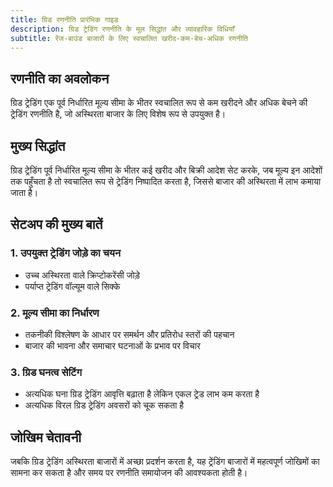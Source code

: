 ```yaml
---
title: ग्रिड रणनीति प्रारंभिक गाइड
description: ग्रिड ट्रेडिंग रणनीति के मूल सिद्धांत और व्यावहारिक विधियाँ
subtitle: रेंज-बाउंड बाजारों के लिए स्वचालित खरीद-कम-बेच-अधिक रणनीति
---
```


## रणनीति का अवलोकन

ग्रिड ट्रेडिंग एक पूर्व निर्धारित मूल्य सीमा के भीतर स्वचालित रूप से कम खरीदने और अधिक बेचने की ट्रेडिंग रणनीति है, जो अस्थिरता बाजार के लिए विशेष रूप से उपयुक्त है।

## मुख्य सिद्धांत

ग्रिड ट्रेडिंग पूर्व निर्धारित मूल्य सीमा के भीतर कई खरीद और बिक्री आदेश सेट करके, जब मूल्य इन आदेशों तक पहुँचता है तो स्वचालित रूप से ट्रेडिंग निष्पादित करता है, जिससे बाजार की अस्थिरता में लाभ कमाया जाता है।

## सेटअप की मुख्य बातें

### 1. उपयुक्त ट्रेडिंग जोड़े का चयन

- उच्च अस्थिरता वाले क्रिप्टोकरेंसी जोड़े
- पर्याप्त ट्रेडिंग वॉल्यूम वाले सिक्के

### 2. मूल्य सीमा का निर्धारण

- तकनीकी विश्लेषण के आधार पर समर्थन और प्रतिरोध स्तरों की पहचान
- बाजार की भावना और समाचार घटनाओं के प्रभाव पर विचार

### 3. ग्रिड घनत्व सेटिंग

- अत्यधिक घना ग्रिड ट्रेडिंग आवृत्ति बढ़ाता है लेकिन एकल ट्रेड लाभ कम करता है
- अत्यधिक विरल ग्रिड ट्रेडिंग अवसरों को चूक सकता है

## जोखिम चेतावनी

जबकि ग्रिड ट्रेडिंग अस्थिरता बाजारों में अच्छा प्रदर्शन करता है, यह ट्रेंडिंग बाजारों में महत्वपूर्ण जोखिमों का सामना कर सकता है और समय पर रणनीति समायोजन की आवश्यकता होती है।
